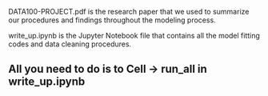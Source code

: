 DATA100-PROJECT.pdf is the research paper that we used to summarize our procedures and findings throughout the modeling process. 

write_up.ipynb is the Jupyter Notebook file that contains all the model fitting codes and data cleaning procedures. 

## All you need to do is to Cell -> run_all in write_up.ipynb
